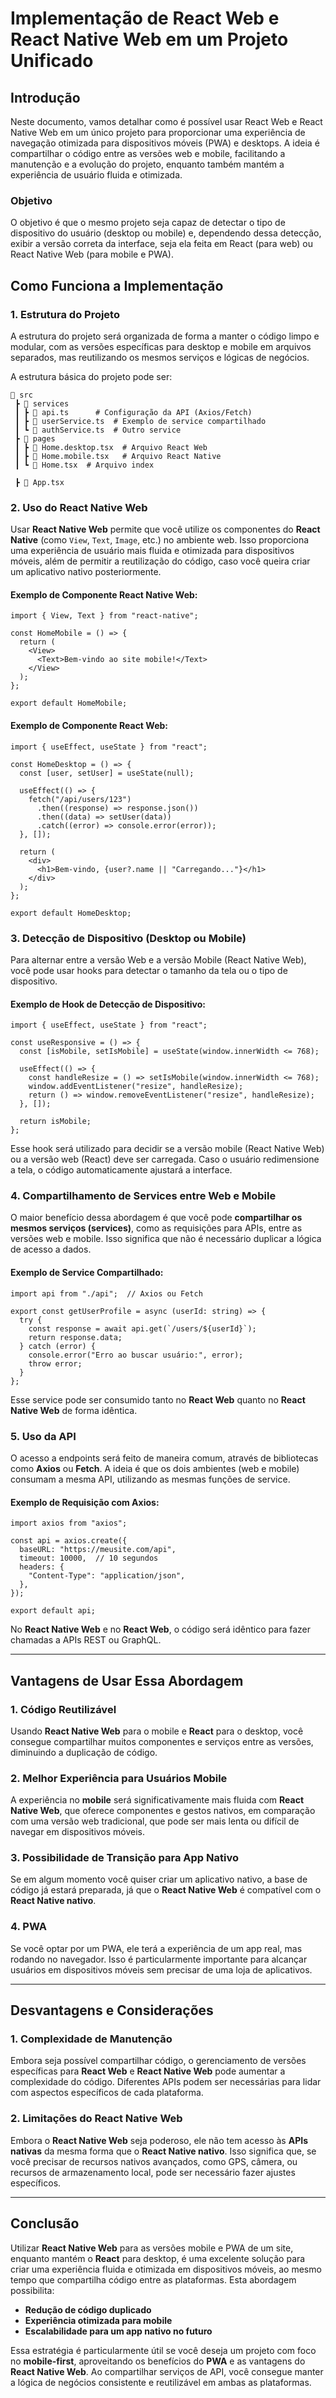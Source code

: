 
# Implementação de React Web e React Native Web em um Projeto Unificado

## Introdução

Neste documento, vamos detalhar como é possível usar React Web e React Native Web em um único projeto para proporcionar uma experiência de navegação otimizada para dispositivos móveis (PWA) e desktops. A ideia é compartilhar o código entre as versões web e mobile, facilitando a manutenção e a evolução do projeto, enquanto também mantém a experiência de usuário fluida e otimizada.

### Objetivo

O objetivo é que o mesmo projeto seja capaz de detectar o tipo de dispositivo do usuário (desktop ou mobile) e, dependendo dessa detecção, exibir a versão correta da interface, seja ela feita em React (para web) ou React Native Web (para mobile e PWA).

## Como Funciona a Implementação

### 1. **Estrutura do Projeto**
A estrutura do projeto será organizada de forma a manter o código limpo e modular, com as versões específicas para desktop e mobile em arquivos separados, mas reutilizando os mesmos serviços e lógicas de negócios.

A estrutura básica do projeto pode ser:

```
📂 src
 ┣ 📂 services
 ┃ ┣ 📜 api.ts      # Configuração da API (Axios/Fetch)
 ┃ ┣ 📜 userService.ts  # Exemplo de service compartilhado
 ┃ ┗ 📜 authService.ts  # Outro service
 ┣ 📂 pages
 ┃ ┣ 📜 Home.desktop.tsx  # Arquivo React Web
 ┃ ┣ 📜 Home.mobile.tsx   # Arquivo React Native
 ┃ ┗ 📜 Home.tsx  # Arquivo index
 
 ┣ 📜 App.tsx  
```

### 2. **Uso do React Native Web**

Usar **React Native Web** permite que você utilize os componentes do **React Native** (como `View`, `Text`, `Image`, etc.) no ambiente web. Isso proporciona uma experiência de usuário mais fluida e otimizada para dispositivos móveis, além de permitir a reutilização do código, caso você queira criar um aplicativo nativo posteriormente.

#### **Exemplo de Componente React Native Web:**
```tsx
import { View, Text } from "react-native";

const HomeMobile = () => {
  return (
    <View>
      <Text>Bem-vindo ao site mobile!</Text>
    </View>
  );
};

export default HomeMobile;
```

#### **Exemplo de Componente React Web:**
```tsx
import { useEffect, useState } from "react";

const HomeDesktop = () => {
  const [user, setUser] = useState(null);

  useEffect(() => {
    fetch("/api/users/123")
      .then((response) => response.json())
      .then((data) => setUser(data))
      .catch((error) => console.error(error));
  }, []);

  return (
    <div>
      <h1>Bem-vindo, {user?.name || "Carregando..."}</h1>
    </div>
  );
};

export default HomeDesktop;
```

### 3. **Detecção de Dispositivo (Desktop ou Mobile)**

Para alternar entre a versão Web e a versão Mobile (React Native Web), você pode usar hooks para detectar o tamanho da tela ou o tipo de dispositivo.

#### **Exemplo de Hook de Detecção de Dispositivo:**
```tsx
import { useEffect, useState } from "react";

const useResponsive = () => {
  const [isMobile, setIsMobile] = useState(window.innerWidth <= 768);

  useEffect(() => {
    const handleResize = () => setIsMobile(window.innerWidth <= 768);
    window.addEventListener("resize", handleResize);
    return () => window.removeEventListener("resize", handleResize);
  }, []);

  return isMobile;
};
```

Esse hook será utilizado para decidir se a versão mobile (React Native Web) ou a versão web (React) deve ser carregada. Caso o usuário redimensione a tela, o código automaticamente ajustará a interface.

### 4. **Compartilhamento de Services entre Web e Mobile**

O maior benefício dessa abordagem é que você pode **compartilhar os mesmos serviços (services)**, como as requisições para APIs, entre as versões web e mobile. Isso significa que não é necessário duplicar a lógica de acesso a dados.

#### **Exemplo de Service Compartilhado:**
```tsx
import api from "./api";  // Axios ou Fetch

export const getUserProfile = async (userId: string) => {
  try {
    const response = await api.get(`/users/${userId}`);
    return response.data;
  } catch (error) {
    console.error("Erro ao buscar usuário:", error);
    throw error;
  }
};
```

Esse service pode ser consumido tanto no **React Web** quanto no **React Native Web** de forma idêntica.

### 5. **Uso da API**

O acesso a endpoints será feito de maneira comum, através de bibliotecas como **Axios** ou **Fetch**. A ideia é que os dois ambientes (web e mobile) consumam a mesma API, utilizando as mesmas funções de service.

#### **Exemplo de Requisição com Axios:**
```tsx
import axios from "axios";

const api = axios.create({
  baseURL: "https://meusite.com/api",
  timeout: 10000,  // 10 segundos
  headers: {
    "Content-Type": "application/json",
  },
});

export default api;
```

No **React Native Web** e no **React Web**, o código será idêntico para fazer chamadas a APIs REST ou GraphQL.

---

## Vantagens de Usar Essa Abordagem

### 1. **Código Reutilizável**
Usando **React Native Web** para o mobile e **React** para o desktop, você consegue compartilhar muitos componentes e serviços entre as versões, diminuindo a duplicação de código.

### 2. **Melhor Experiência para Usuários Mobile**
A experiência no **mobile** será significativamente mais fluida com **React Native Web**, que oferece componentes e gestos nativos, em comparação com uma versão web tradicional, que pode ser mais lenta ou difícil de navegar em dispositivos móveis.

### 3. **Possibilidade de Transição para App Nativo**
Se em algum momento você quiser criar um aplicativo nativo, a base de código já estará preparada, já que o **React Native Web** é compatível com o **React Native nativo**.

### 4. **PWA**
Se você optar por um PWA, ele terá a experiência de um app real, mas rodando no navegador. Isso é particularmente importante para alcançar usuários em dispositivos móveis sem precisar de uma loja de aplicativos.

---

## Desvantagens e Considerações

### 1. **Complexidade de Manutenção**
Embora seja possível compartilhar código, o gerenciamento de versões específicas para **React Web** e **React Native Web** pode aumentar a complexidade do código. Diferentes APIs podem ser necessárias para lidar com aspectos específicos de cada plataforma.

### 2. **Limitações do React Native Web**
Embora o **React Native Web** seja poderoso, ele não tem acesso às **APIs nativas** da mesma forma que o **React Native nativo**. Isso significa que, se você precisar de recursos nativos avançados, como GPS, câmera, ou recursos de armazenamento local, pode ser necessário fazer ajustes específicos.

---

## Conclusão

Utilizar **React Native Web** para as versões mobile e PWA de um site, enquanto mantém o **React** para desktop, é uma excelente solução para criar uma experiência fluida e otimizada em dispositivos móveis, ao mesmo tempo que compartilha código entre as plataformas. Esta abordagem possibilita:

- **Redução de código duplicado**
- **Experiência otimizada para mobile**
- **Escalabilidade para um app nativo no futuro**

Essa estratégia é particularmente útil se você deseja um projeto com foco no **mobile-first**, aproveitando os benefícios do **PWA** e as vantagens do **React Native Web**. Ao compartilhar serviços de API, você consegue manter a lógica de negócios consistente e reutilizável em ambas as plataformas.

